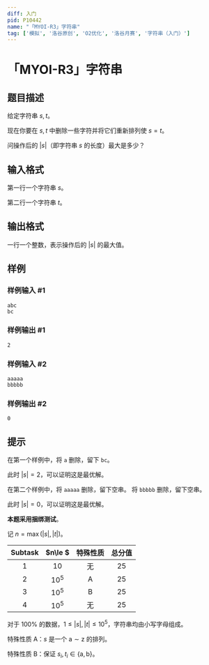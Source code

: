 ```yaml
---
diff: 入门
pid: P10442
name: "「MYOI-R3」字符串"
tag: ['模拟', '洛谷原创', 'O2优化', '洛谷月赛', '字符串（入门）']
---
```

# 「MYOI-R3」字符串
## 题目描述

给定字符串 $s,t$。

现在你要在 $s,t$ 中删除一些字符并将它们重新排列使 $s=t$。

问操作后的 $|s|$（即字符串 $s$ 的长度）最大是多少？
## 输入格式

第一行一个字符串 $s$。

第二行一个字符串 $t$。

## 输出格式

一行一个整数，表示操作后的 $|s|$ 的最大值。
## 样例

### 样例输入 #1
```
abc
bc
```
### 样例输出 #1
```
2
```
### 样例输入 #2
```
aaaaa
bbbbb
```
### 样例输出 #2
```
0
```
## 提示

在第一个样例中，将 `a` 删除，留下 `bc`。

此时 $|s|=2$，可以证明这是最优解。

在第二个样例中，将 `aaaaa` 删除，留下空串。
将 `bbbbb` 删除，留下空串。

此时 $|s|=0$，可以证明这是最优解。

**本题采用捆绑测试**。

记 $n=\max(|s|,|t|)$。

| $\text{Subtask}$ | $n\le $|  特殊性质 |总分值 |
| :--------------: | :-----: |:-----:|:--------: |
|       $1$        |  $10$ |  无  | $25$ |
$2$        | $10^5$  | $\text{A}$|  $25$ |
|       $3$        | $10^5$  | $\text{B}$ | $25$ |
|       $4$        | $10^5$ |     无     | $25$ |


对于 $100\%$ 的数据，$1  \le |s|,|t| \le 10^5$，字符串均由小写字母组成。

特殊性质 $\text{A}$：$s$ 是一个 $\text{a}\sim\text{z}$ 的排列。

特殊性质 $\text{B}$：保证 $s_i,t_i\in\{\text{a},\text{b} \}$。

